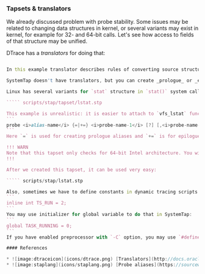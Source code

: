 ### Tapsets & translators

We already discussed problem with probe stability. Some issues may be related to changing data structures in kernel, or several variants may exist in kernel, for example for 32- and 64-bit calls. Let's see how access to fields of that structure may be unified.

DTrace has a _translators_ for doing that:

````` scripts/dtrace/stat.d

In this example translator describes rules of converting source structure `stat64_32` to a structure with known format defined in DTrace `stat_info`. After that, `xlate` operator is called which receives pointer to `stat64_32` structure to a `stat_info`. Note that our translator also responsible for copying data from userspace to kernel. Built-in DTrace translators are located in `/usr/lib/dtrace`.

SystemTap doesn't have translators, but you can create _prologue_ or _epilogue alias_ which performs necessary conversions before (or after, respectively) probe is called. These aliases are grouped into script libraries called _tapsets_ and put into `/usr/share/systemtap/tapset` directory. Many probes that we will use in following modules are implemented in such tapsets. 

Linux has several variants for `stat` structure in `stat()` system call, some of them deprecated, some are intended to support 64-bit sizes for 32-bit callers. By using following tapset we will remove such differences and make them universally available through `filename` and `size` variables:

````` scripts/stap/tapset/lstat.stp

This example is unrealistic: it is easier to attach to `vfs_lstat` function which has universal representation of `stat` structure and doesn't involve copying from userspace. Summarizing the syntax of creating aliases:
```
probe <i>alias-name</i> {=|+=} <i>probe-name-1</i> [?] [,<i>probe-name-2</i> [?] ...] <i>probe-body</i>
```
Here `=` is used for creating prologue aliases and `+=` is for epilogue aliases. Question mark `?` suffix is optional and used if some functions are not present in kernel -- it allows to choose probe from multiple possibilities.

!!! WARN
Note that this tapset only checks for 64-bit Intel architecture. You will need additional checks for PowerPC, AArch64 and S/390 architectures.
!!!

After we created this tapset, it can be used very easy:

````` scripts/stap/lstat.stp

Also, sometimes we have to define constants in dynamic tracing scripts that match corresponding kernel or application constants. You can use enumerations for that in DTrace, or define a constant variable with `inline` keyword:
```
inline int TS_RUN = 2;
```
You may use initializer for global variable to do that in SystemTap:
```
global TASK_RUNNING = 0;
```
If you have enabled preprocessor with `-C` option, you may use `#define` to create macro as well.

#### References

* ![image:dtraceicon](icons/dtrace.png) [Translators](http://docs.oracle.com/cd/E19253-01/817-6223/chp-xlate/index.html)
* ![image:staplang](icons/staplang.png) [Probe aliases](https://sourceware.org/systemtap/langref/Components_SystemTap_script.html#SECTION00042000000000000000)